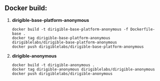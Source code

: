 ## Docker build:

1. **dirigible-base-platform-anonymous**
    ```
    docker build -t dirigible-base-platform-anonymous -f Dockerfile-base .
    docker tag dirigible-base-platform-anonymous dirigiblelabs/dirigible-base-platform-anonymous
    docker push dirigiblelabs/dirigible-base-platform-anonymous
    ```

1. **dirigible-anonymous**
    ```
    docker build -t dirigible-anonymous .
    docker tag dirigible-anonymous dirigiblelabs/dirigible-anonymous
    docker push dirigiblelabs/dirigible-anonymous
    ```